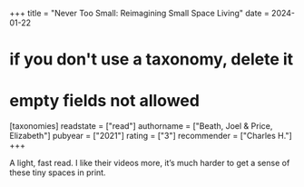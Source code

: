 +++
title = "Never Too Small: Reimagining Small Space Living"
date = 2024-01-22
# if you don't use a taxonomy, delete it
# empty fields not allowed
[taxonomies]
  readstate = ["read"]
  authorname = ["Beath, Joel & Price, Elizabeth"]
  pubyear = ["2021"]
  rating = ["3"]
  recommender = ["Charles H."]
+++

A light, fast read. I like their videos more, it’s much harder to get a sense of these tiny spaces in print.